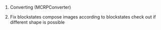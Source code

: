 1. Converting (MCRPConverter)

2. Fix blockstates
compose images according to blockstates
check out if different shape is possible
